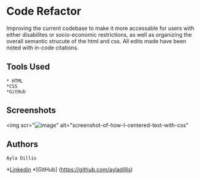 # Code Refactor 

Improving the current codebase to make it more accessable for users with either disabilites or socio-economic restrictions, as well as 
organizing the overall semantic strucute of the html and css. All edits made have been noted with in-code citations.

## Tools Used
    * HTML
    *CSS
    *GitHub

## Screenshots
<img
scr="![image](https://user-images.githubusercontent.com/65733607/84339102-8ed1bf00-ab52-11ea-80e3-76289a39f6bc.png)" alt="screenshot-of-how-I-centered-text-with-css"
>

## Authors
    Ayla Dillis
*[Linkedin](https://www.linkedin.com/in/ayladillis/)
*[GitHub] (https://github.com/ayladillis)
